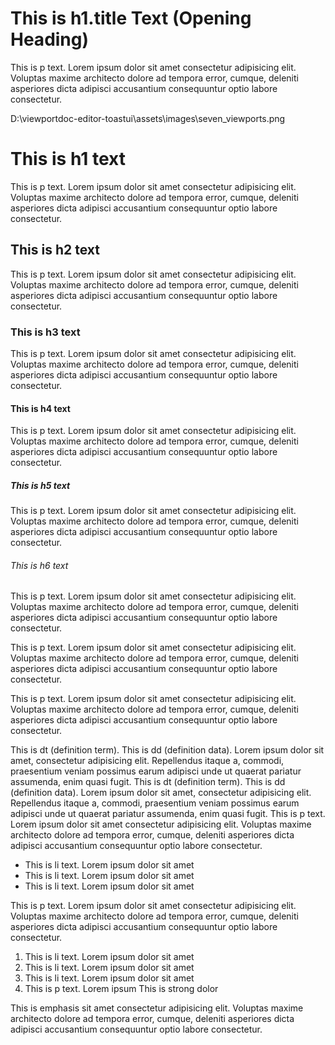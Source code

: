 
# This is h1.title Text (Opening Heading)

This is p text. Lorem ipsum dolor sit amet consectetur adipisicing elit. Voluptas maxime architecto dolore ad tempora error, cumque, deleniti asperiores dicta adipisci accusantium consequuntur optio labore consectetur.

D:\viewportdoc-editor-toastui\assets\images\seven_viewports.png

# This is h1 text

This is p text. Lorem ipsum dolor sit amet consectetur adipisicing elit. Voluptas maxime architecto dolore ad tempora error, cumque, deleniti asperiores dicta adipisci accusantium consequuntur optio labore consectetur.

## This is h2 text

This is p text. Lorem ipsum dolor sit amet consectetur adipisicing elit. Voluptas maxime architecto dolore ad tempora error, cumque, deleniti asperiores dicta adipisci accusantium consequuntur optio labore consectetur.

### This is h3 text

This is p text. Lorem ipsum dolor sit amet consectetur adipisicing elit. Voluptas maxime architecto dolore ad tempora error, cumque, deleniti asperiores dicta adipisci accusantium consequuntur optio labore consectetur.

#### This is h4 text

This is p text. Lorem ipsum dolor sit amet consectetur adipisicing elit. Voluptas maxime architecto dolore ad tempora error, cumque, deleniti asperiores dicta adipisci accusantium consequuntur optio labore consectetur.

##### This is h5 text

This is p text. Lorem ipsum dolor sit amet consectetur adipisicing elit. Voluptas maxime architecto dolore ad tempora error, cumque, deleniti asperiores dicta adipisci accusantium consequuntur optio labore consectetur.

###### This is h6 text

This is p text. Lorem ipsum dolor sit amet consectetur adipisicing elit. Voluptas maxime architecto dolore ad tempora error, cumque, deleniti asperiores dicta adipisci accusantium consequuntur optio labore consectetur.

This is p text. Lorem ipsum dolor sit amet consectetur adipisicing elit. Voluptas maxime architecto dolore ad tempora error, cumque, deleniti asperiores dicta adipisci accusantium consequuntur optio labore consectetur.

This is p text. Lorem ipsum dolor sit amet consectetur adipisicing elit. Voluptas maxime architecto dolore ad tempora error, cumque, deleniti asperiores dicta adipisci accusantium consequuntur optio labore consectetur.

This is dt (definition term).
This is dd (definition data). Lorem ipsum dolor sit amet, consectetur adipisicing elit. Repellendus itaque a, commodi, praesentium veniam possimus earum adipisci unde ut quaerat pariatur assumenda, enim quasi fugit.
This is dt (definition term).
This is dd (definition data). Lorem ipsum dolor sit amet, consectetur adipisicing elit. Repellendus itaque a, commodi, praesentium veniam possimus earum adipisci unde ut quaerat pariatur assumenda, enim quasi fugit.
This is p text. Lorem ipsum dolor sit amet consectetur adipisicing elit. Voluptas maxime architecto dolore ad tempora error, cumque, deleniti asperiores dicta adipisci accusantium consequuntur optio labore consectetur.

* This is li text. Lorem ipsum dolor sit amet
* This is li text. Lorem ipsum dolor sit amet
* This is li text. Lorem ipsum dolor sit amet

This is p text. Lorem ipsum dolor sit amet consectetur adipisicing elit. Voluptas maxime architecto dolore ad tempora error, cumque, deleniti asperiores dicta adipisci accusantium consequuntur optio labore consectetur.

1. This is li text. Lorem ipsum dolor sit amet
2. This is li text. Lorem ipsum dolor sit amet
3. This is li text. Lorem ipsum dolor sit amet
4. This is p text. Lorem ipsum This is strong dolor

 This is emphasis sit amet consectetur adipisicing elit. Voluptas maxime architecto dolore ad tempora error, cumque, deleniti asperiores dicta adipisci accusantium consequuntur optio labore consectetur.
